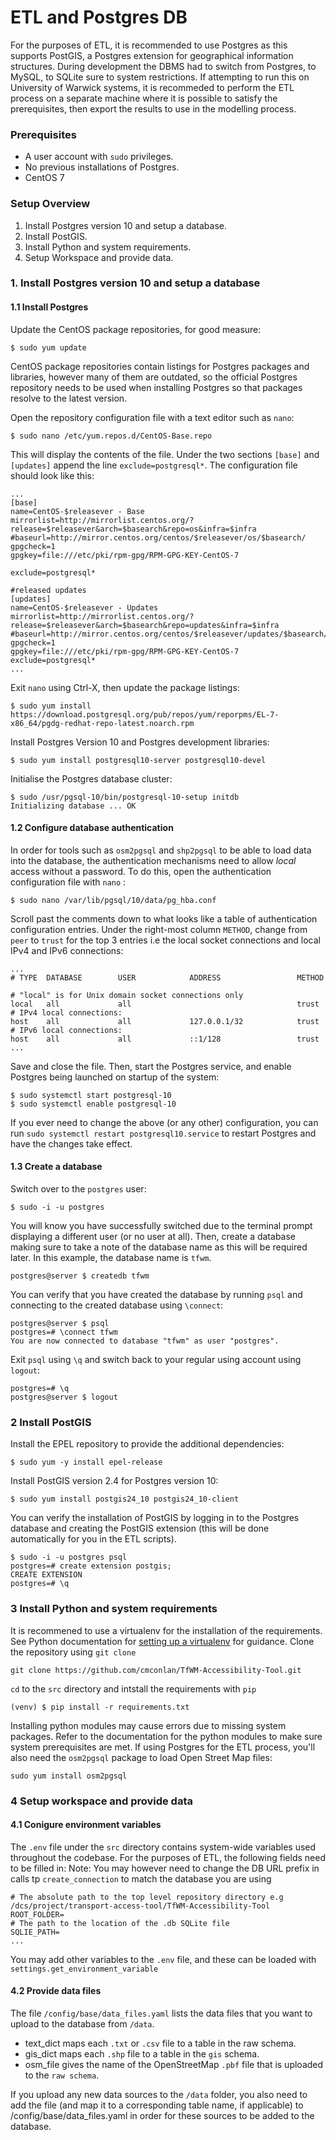 # ETL and Postgres DB
For the purposes of ETL, it is recommended to use Postgres as this supports PostGIS, a Postgres extension for geographical
information structures. During development the DBMS had to switch from Postgres, to MySQL, to SQLite sure to system restrictions.
If attempting to run this on University of Warwick systems, it is recommeded to perform the ETL process on a separate machine where
it is possible to satisfy the prerequisites, then export the results to use in the modelling process.
### Prerequisites

- A user account with `sudo` privileges.
- No previous installations of Postgres.
- CentOS 7

### Setup Overview
1. Install Postgres version 10 and setup a database.
2. Install PostGIS.
3. Install Python and system requirements.
4. Setup Workspace and provide data.

### 1. Install Postgres version 10 and setup a database

#### 1.1 Install Postgres
Update the CentOS package repositories, for good measure:
```
$ sudo yum update
```
CentOS package repositories contain listings for Postgres packages and libraries, however many of them are outdated,
so the official Postgres repository needs to be used when installing Postgres so that packages resolve to the latest version.

Open the repository configuration file with a text editor such as `nano`:
```
$ sudo nano /etc/yum.repos.d/CentOS-Base.repo
```

This will display the contents of the file. Under the two sections `[base]` and `[updates]` append the line `exclude=postgresql*`. The configuration file should look like this:
```
...
[base]
name=CentOS-$releasever - Base
mirrorlist=http://mirrorlist.centos.org/?release=$releasever&arch=$basearch&repo=os&infra=$infra
#baseurl=http://mirror.centos.org/centos/$releasever/os/$basearch/
gpgcheck=1
gpgkey=file:///etc/pki/rpm-gpg/RPM-GPG-KEY-CentOS-7

exclude=postgresql*

#released updates
[updates]
name=CentOS-$releasever - Updates
mirrorlist=http://mirrorlist.centos.org/?release=$releasever&arch=$basearch&repo=updates&infra=$infra
#baseurl=http://mirror.centos.org/centos/$releasever/updates/$basearch/
gpgcheck=1
gpgkey=file:///etc/pki/rpm-gpg/RPM-GPG-KEY-CentOS-7
exclude=postgresql*
...
```
Exit `nano` using Ctrl-X, then update the package listings:
```
$ sudo yum install https://download.postgresql.org/pub/repos/yum/reporpms/EL-7-x86_64/pgdg-redhat-repo-latest.noarch.rpm
```
Install Postgres Version 10 and Postgres development libraries:
```
$ sudo yum install postgresql10-server postgresql10-devel
```
Initialise the Postgres database cluster:
```
$ sudo /usr/pgsql-10/bin/postgresql-10-setup initdb
Initializing database ... OK
```
#### 1.2 Configure database authentication
In order for tools such as `osm2pgsql` and `shp2pgsql` to be able to load data into the database, the authentication mechanisms need to allow *local* access without a password.
To do this, open the authentication configuration file with `nano` :
```
$ sudo nano /var/lib/pgsql/10/data/pg_hba.conf
```
Scroll past the comments down to what looks like a table of authentication configuration entries. Under the right-most column `METHOD`, change from `peer` to `trust` for the top 3 entries i.e the local socket connections and local IPv4 and IPv6 connections:
```
...
# TYPE  DATABASE        USER            ADDRESS                 METHOD

# "local" is for Unix domain socket connections only
local   all             all                                     trust
# IPv4 local connections:
host    all             all             127.0.0.1/32            trust
# IPv6 local connections:
host    all             all             ::1/128                 trust
...
```
Save and close the file. Then, start the Postgres service, and enable Postgres being launched on startup of the system:
```
$ sudo systemctl start postgresql-10
$ sudo systemctl enable postgresql-10
```
If you ever need to change the above (or any other) configuration, you can run `sudo systemctl restart postgresql10.service` to restart Postgres and have the changes take effect.
#### 1.3 Create a database
Switch over to the `postgres` user:
```
$ sudo -i -u postgres 
```
You will know you have successfully switched due to the terminal prompt displaying a different user (or no user at all). Then, create a database making sure to take a note of the database name as this will be required later. In this example, the database name is `tfwm`.
```
postgres@server $ createdb tfwm
```

You can verify that you have created the database by running `psql` and connecting to the created database using `\connect`:

```
postgres@server $ psql
postgres=# \connect tfwm
You are now connected to database "tfwm" as user "postgres".
```

Exit `psql` using `\q` and switch back to your regular using account using `logout`:
```
postgres=# \q
postgres@server $ logout
```
### 2 Install PostGIS

Install the EPEL repository to provide the additional dependencies:
```
$ sudo yum -y install epel-release
```
Install PostGIS version 2.4 for Postgres version 10:
```
$ sudo yum install postgis24_10 postgis24_10-client
```
You can verify the installation of PostGIS by logging in to the Postgres database and creating the PostGIS extension (this will be done automatically for you in the ETL scripts).
```
$ sudo -i -u postgres psql
postgres=# create extension postgis;
CREATE EXTENSION
postgres=# \q
```
### 3 Install Python and system requirements

It is recommened to use a virtualenv for the installation of the requirements. See Python documentation for [setting up a virtualenv](https://docs.python.org/3/tutorial/venv.html) for guidance.
Clone the repository using `git clone`
```
git clone https://github.com/cmconlan/TfWM-Accessibility-Tool.git
```
`cd` to the `src` directory and intstall the requirements with `pip`
```
(venv) $ pip install -r requirements.txt
```
Installing python modules may cause errors due to missing system packages. Refer to the documentation for the python modules
to make sure system prerequisites are met.
If using Postgres for the ETL process, you'll also need the `osm2pgsql` package to load Open Street Map files:
 ```
sudo yum install osm2pgsql
 ```

### 4 Setup workspace and provide data
#### 4.1 Conigure environment variables
The `.env` file under the `src` directory contains system-wide variables used throughout the codebase.
For the purposes of ETL, the following fields need to be filled in:
Note: You may however need to change the DB URL prefix in calls tp `create_connection` to match the database you are using
```
# The absolute path to the top level repository directory e.g /dcs/project/transport-access-tool/TfWM-Accessibility-Tool
ROOT_FOLDER= 
# The path to the location of the .db SQLite file
SQLIE_PATH=
...
```
You may add other variables to the `.env` file, and these can be loaded with `settings.get_environment_variable`
#### 4.2 Provide data files
The file `/config/base/data_files.yaml` lists the data files that you want to upload to the database from `/data`.

- text_dict maps each `.txt` or `.csv` file to a table in the raw schema.
- gis_dict maps each `.shp` file to a table in the `gis` schema.
- osm_file gives the name of the OpenStreetMap `.pbf` file that is uploaded to the `raw schema`.

If you upload any new data sources to the `/data` folder, you also need to add the file (and map it to a corresponding table name, if applicable) to /config/base/data_files.yaml in order for these sources to be added to the database.
